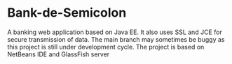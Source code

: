 # Bank-de-Semicolon
A banking web application based on Java EE.
It also uses SSL and JCE for secure transmission of data.
The main branch may sometimes be buggy as this project is still under development cycle.
The project is based on NetBeans IDE and GlassFish server
